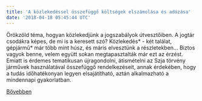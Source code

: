 ```yaml
---
title: 'A közlekedéssel összefüggő költségek elszámolása és adózása'
date: '2018-04-18 05:45:44 UTC'
---
```


Örökzöld téma, hogyan közlekedjünk a jogszabályok útvesztőiben. A jogtár csodákra képes, de mi is a keresett szó? Közlekedés* - két találat, gépjármű* már több mint húsz, és máris elvesztünk a részletekben... Biztos vagyok benne, velem együtt sokan megtapasztalták már ezt az érzést. Emiatt is érdemes tematikusan újragondolni, átismételni az Szja törvény járművek használatával összefüggő rendelkezéseit, annak érdekében, hogy a tudás időhatékonyan legyen elsajátítható, aztán alkalmazható a mindennapi gyakorlatban.


[Bővebben](https://ift.tt/2qFz4sI)
